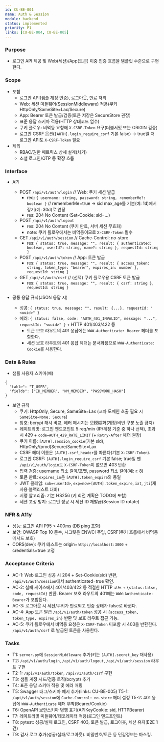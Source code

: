 ```yaml
---
id: CU-BE-001
name: Auth & Session
module: backend
status: implemented
priority: P1
links: [CU-BE-004, CU-BE-005]
---
```


### Purpose
- 로그인 API 제공 및 Web(세션)/App(토큰) 이중 인증 흐름을 템플릿 수준으로 구현한다.

### Scope
- 포함
  - 로그인 API(샘플 계정 인증), 로그아웃, 만료 처리
  - Web: 세션 미들웨어(SessionMiddleware) 적용(쿠키 HttpOnly/SameSite=Lax/Secure)
  - App: Bearer 토큰 발급/검증(토큰 저장은 SecureStore 권장)
  - 표준 응답 스키마 적용(HTTP 상태코드 엄수)
  - 쿠키 플로우: 비멱등 요청에 `X-CSRF-Token` 요구(더블서밋 또는 ORIGIN 검증)
  - 로그인 CSRF 옵션(`[AUTH].login_require_csrf` 기본 false) → true일 때 로그인 API도 `X-CSRF-Token` 필요
- 제외
  - RBAC/권한 매트릭스 상세 설계(차기)
  - 소셜 로그인/OTP 등 확장 흐름

### Interface
- API
  - POST `/api/v1/auth/login`   // Web: 쿠키 세션 발급
    - req: `{ username: string, password: string, rememberMe?: boolean }`  // rememberMe=true → sid max_age를 기본(예: 1d)에서 장기(예: 30d)로 연장
    - res: 204 No Content (Set-Cookie: sid=...)
  - POST `/api/v1/auth/logout`
    - res: 204 No Content (쿠키 만료, 서버 세션 무효화)
    - note: 쿠키 플로우에서는 비멱등이므로 `X-CSRF-Token` 필수
  - GET  `/api/v1/auth/session`  // Cache-Control: no-store
    - res: `{ status: true, message: "", result: { authenticated: boolean, userId?: string, name?: string }, requestId: string }`
  - POST `/api/v1/auth/token`   // App: 토큰 발급
    - res: `{ status: true, message: "", result: { access_token: string, token_type: "bearer", expires_in: number }, requestId: string }`
  - GET  `/api/v1/auth/csrf`    // (선택) 쿠키 플로우용 CSRF 토큰 발급
    - res: `{ status: true, message: "", result: { csrf: string }, requestId: string }`

- 공통 응답 규칙(JSON 응답 시)
  - 성공: `{ status: true, message: "", result: {...}, requestId: "<uuid>" }`
  - 에러: `{ status: false, code: "AUTH_401_INVALID", message: "...", requestId: "<uuid>" }` + HTTP 401/403/422 등
    - 토큰 보호 라우트의 401 응답에는 `WWW-Authenticate: Bearer` 헤더를 포함한다.
    - 세션 보호 라우트의 401 응답 헤더는 문서화용으로 `WWW-Authenticate: Cookie`를 사용한다.

### Data & Rules
- 샘플 사용자 스키마(예)
```
{
  "table": "T_USER",
  "fields": ["ID_MEMBER", "NM_MEMBER", "PASSWORD_HASH"]
}
```
- 보안 규칙
  - 쿠키: HttpOnly, Secure, SameSite=Lax (교차 도메인 호출 필요 시 `SameSite=None; Secure`)
  - 암호: bcrypt 해시 비교, 에러 메시지는 모模糊화(계정/비번 구분 노출 금지)
  - 레이트리밋: 로그인 엔드포인트 5 req/min (IP/계정 기준 중 하나 선택), 초과 시 429 + `code=AUTH_429_RATE_LIMIT` (+ `Retry-After` 헤더 권장)
  - 쿠키 이름: `[AUTH].session_cookie`(기본 sid), HttpOnly/(prod)Secure/SameSite=Lax
  - CSRF 헤더 이름은 `[AUTH].csrf_header`를 따른다(기본 `X-CSRF-Token`).
  - 로그인 CSRF: `[AUTH].login_require_csrf` 기본 false; true일 땐 `/api/v1/auth/login`도 `X-CSRF-Token`이 없으면 403 반환
  - 입력 검증: username 최소 길이/포맷, password 최소 길이(예: ≥ 8)
  - 토큰 만료: `expires_in`은 `[AUTH].token_expire`와 동일
  - JWT 클레임: `sub=<userId>`, `exp=now+[AUTH].token_expire`, `iat`, `jti`(재사용·블랙리스트 대비)
  - 서명 알고리즘: 기본 HS256 (키 회전 계획은 TODO에 포함)
  - 세션 고정 방지: 로그인 성공 시 세션 ID 재발급(Session ID rotate)

### NFR & A11y
- 성능: 로그인 API P95 < 400ms (DB ping 포함)
- 보안: OWASP Top 10 준수, 시크릿은 ENV/CI 주입, CSRF(쿠키 흐름에서 비멱등 메서드 보호)
- CORS(dev): 쿠키 테스트는 origin=`http://localhost:3000` + credentials=true 고정

### Acceptance Criteria
- AC-1: Web 로그인 성공 시 204 + Set-Cookie(sid) 반환, `/api/v1/auth/session`에서 authenticated=true 확인.
- AC-2: 실패 케이스에서 401/403/422 등 적절한 HTTP 코드 + `{status:false, code, requestId}` 반환.
       Bearer 보호 라우트의 401에는 `WWW-Authenticate: Bearer`가 포함된다.
- AC-3: 로그아웃 시 세션/쿠키가 만료되고 인증 상태가 false로 바뀐다.
- AC-4: App 토큰 발급 `/api/v1/auth/token` 성공 시 `{access_token, token_type, expires_in}` 반환 및 보호 라우트 접근 가능.
- AC-5: 쿠키 플로우에서 비멱등 요청은 `X-CSRF-Token` 미포함 시 403을 반환한다.
       `/api/v1/auth/csrf` 로 발급된 토큰을 사용한다.

### Tasks
- T1: `server.py`에 `SessionMiddleware` 추가(키는 `[AUTH].secret_key` 재사용)
- T2: `/api/v1/auth/login`, `/api/v1/auth/logout`, `/api/v1/auth/session` 라우트 구현
- T2-1: `/api/v1/auth/token`, `/api/v1/auth/csrf` 구현
- T3: 샘플 계정 시드/검증 로직(bcrypt) 추가
- T4: 표준 응답 스키마 적용 및 에러 매핑
- T5: Swagger 태그/스키마 예시 추가(links: CU-BE-005)
 T5-1: `/api/v1/auth/session`에 `Cache-Control: no-store` 헤더 설정
 T5-2: 401 응답에 `WWW-Authenticate` 헤더 부착(Bearer/Cookie)
- T6: OpenAPI 보안스키마 병행 표기(APIKeyCookie: sid, HTTPBearer)
- T7: 레이트리밋 미들웨어/데코레이터 적용(로그인 엔드포인트)
- T8: pytest: 성공/실패 로그인, CSRF 403, 토큰 발급, 로그아웃, 세션 유지(E2E 1건)
- T9: 감사 로그 추가(성공/실패/로그아웃). 비밀번호/토큰 등 민감정보는 마스킹.
